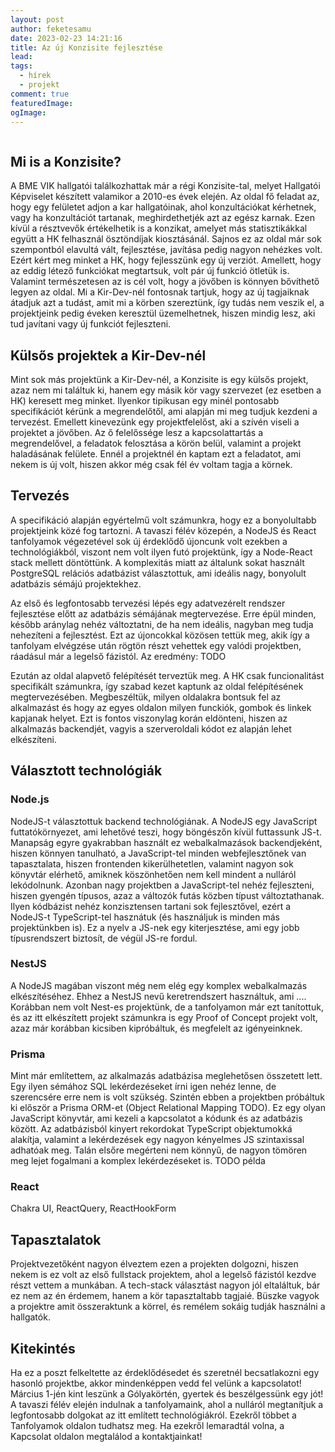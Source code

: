 ```yaml
---
layout: post
author: feketesamu
date: 2023-02-23 14:21:16
title: Az új Konzisite fejlesztése
lead:
tags:
  - hírek
  - projekt
comment: true
featuredImage:
ogImage:
---
```


```toc

```

## Mi is a Konzisite?

A BME VIK hallgatói találkozhattak már a régi Konzisite-tal, melyet Hallgatói Képviselet készített valamikor a 2010-es évek elején. Az oldal fő feladat az, hogy egy felületet adjon a kar hallgatóinak, ahol konzultációkat kérhetnek, vagy ha konzultációt tartanak, meghirdethetjék azt az egész karnak. Ezen kívül a résztvevők értékelhetik is a konzikat, amelyet más statisztikákkal együtt a HK felhasznál ösztöndíjak kiosztásánál. Sajnos ez az oldal már sok szempontból elavultá vált, fejlesztése, javítása pedig nagyon nehézkes volt. Ezért kért meg minket a HK, hogy fejlesszünk egy új verziót. Amellett, hogy az eddig létező funkciókat megtartsuk, volt pár új funkció ötletük is. Valamint természetesen az is cél volt, hogy a jövőben is könnyen bővíthető legyen az oldal. Mi a Kir-Dev-nél fontosnak tartjuk, hogy az új tagjaiknak átadjuk azt a tudást, amit mi a körben szereztünk, így tudás nem veszik el, a projektjeink pedig éveken keresztül üzemelhetnek, hiszen mindig lesz, aki tud javítani vagy új funkciót fejleszteni.

## Külsős projektek a Kir-Dev-nél

Mint sok más projektünk a Kir-Dev-nél, a Konzisite is egy külsős projekt, azaz nem mi találtuk ki, hanem egy másik kör vagy szervezet (ez esetben a HK) keresett meg minket. Ilyenkor tipikusan egy minél pontosabb specifikációt kérünk a megrendelőtől, ami alapján mi meg tudjuk kezdeni a tervezést. Emellett kinevezünk egy projektfelelőst, aki a szívén viseli a projektet a jövőben. Az ő felelőssége lesz a kapcsolattartás a megrendelővel, a feladatok felosztása a körön belül, valamint a projekt haladásának felülete. Ennél a projektnél én kaptam ezt a feladatot, ami nekem is új volt, hiszen akkor még csak fél év voltam tagja a körnek.

## Tervezés

A specifikáció alapján egyértelmű volt számunkra, hogy ez a bonyolultabb projektjeink közé fog tartozni. A tavaszi félév közepén, a NodeJS és React tanfolyamok végezetével sok új érdeklődő újoncunk volt ezekben a technológiákból, viszont nem volt ilyen futó projektünk, így a Node-React stack mellett döntöttünk. A komplexitás miatt az általunk sokat használt PostgreSQL relációs adatbázist választottuk, ami ideális nagy, bonyolult adatbázis sémájú projektekhez.

Az első és legfontosabb tervezési lépés egy adatvezérelt rendszer fejlesztése előtt az adatbázis sémájának megtervezése. Erre épül minden, később aránylag nehéz változtatni, de ha nem ideális, nagyban meg tudja nehezíteni a fejlesztést. Ezt az újoncokkal közösen tettük meg, akik így a tanfolyam elvégzése után rögtön részt vehettek egy valódi projektben, ráadásul már a legelső fázistól. Az eredmény: TODO

Ezután az oldal alapvető felépítését terveztük meg. A HK csak funcionalitást specifikált számunkra, így szabad kezet kaptunk az oldal felépítésének megtervezésében. Megbeszéltük, milyen oldalakra bontsuk fel az alkalmazást és hogy az egyes oldalon milyen funckiók, gombok és linkek kapjanak helyet. Ezt is fontos viszonylag korán eldönteni, hiszen az alkalmazás backendjét, vagyis a szerveroldali kódot ez alapján lehet elkészíteni.

## Választott technológiák

### Node.js

NodeJS-t választottuk backend technológiának. A NodeJS egy JavaScript futtatókörnyezet, ami lehetővé teszi, hogy böngészőn kívül futtassunk JS-t. Manapság egyre gyakrabban használt ez webalkalmazások backendjeként, hiszen könnyen tanulható, a JavaScript-tel minden webfejlesztőnek van tapasztalata, hiszen frontenden kikerülhetetlen, valamint nagyon sok könyvtár elérhető, amiknek köszönhetően nem kell mindent a nulláról lekódolnunk. Azonban nagy projektben a JavaScript-tel nehéz fejleszteni, hiszen gyengén típusos, azaz a változók futás közben típust változtathanak. Ilyen kódbázist nehéz konzisztensen tartani sok fejlesztővel, ezért a NodeJS-t TypeScript-tel hasznátuk (és használjuk is minden más projektünkben is). Ez a nyelv a JS-nek egy kiterjesztése, ami egy jobb típusrendszert biztosít, de végül JS-re fordul.

### NestJS

A NodeJS magában viszont még nem elég egy komplex webalkalmazás elkészítéséhez. Ehhez a NestJS nevű keretrendszert használtuk, ami .... Korábban nem volt Nest-es projektünk, de a tanfolyamon már ezt tanítottuk, és az itt elkészített projekt számunkra is egy Proof of Concept projekt volt, azaz már korábban kicsiben kipróbáltuk, és megfelelt az igényeinknek.

### Prisma

Mint már említettem, az alkalmazás adatbázisa meglehetősen összetett lett. Egy ilyen sémához SQL lekérdezéseket írni igen nehéz lenne, de szerencsére erre nem is volt szükség. Szintén ebben a projektben próbáltuk ki először a Prisma ORM-et (Object Relational Mapping TODO). Ez egy olyan JavaScript könyvtár, ami kezeli a kapcsolatot a kódunk és az adatbázis között. Az adatbázisból kinyert rekordokat TypeScript objektumokká alakítja, valamint a lekérdezések egy nagyon kényelmes JS szintaxissal adhatóak meg. Talán elsőre megérteni nem könnyű, de nagyon tömören meg lejet fogalmani a komplex lekérdezéseket is. TODO példa

### React

Chakra UI, ReactQuery, ReactHookForm

## Tapasztalatok

Projektvezetőként nagyon élveztem ezen a projekten dolgozni, hiszen nekem is ez volt az első fullstack projektem, ahol a legelső fázistól kezdve részt vettem a munkában. A tech-stack választást nagyon jól eltaláltuk, bár ez nem az én érdemem, hanem a kör tapasztaltabb tagjaié. Büszke vagyok a projektre amit összeraktunk a körrel, és remélem sokáig tudják használni a hallgatók.

## Kitekintés

Ha ez a poszt felkeltette az érdeklődésedet és szeretnél becsatlakozni egy hasonló projektbe, akkor mindenképpen vedd fel velünk a kapcsolatot! Március 1-jén kint leszünk a Gólyakörtén, gyertek és beszélgessünk egy jót! A tavaszi félév elején indulnak a tanfolyamaink, ahol a nulláról megtanítjuk a legfontosabb dolgokat az itt említett technológiákról. Ezekről többet a Tanfolyamok oldalon tudhatsz meg. Ha ezekről lemaradtál volna, a Kapcsolat oldalon megtalálod a kontaktjainkat!
